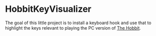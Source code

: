 # HobbitKeyVisualizer
The goal of this little project is to install a keyboard hook
and use that to highlight the keys relevant to playing the PC version of 
  [The Hobbit](https://en.wikipedia.org/wiki/The_Hobbit_(2003_video_game)).
